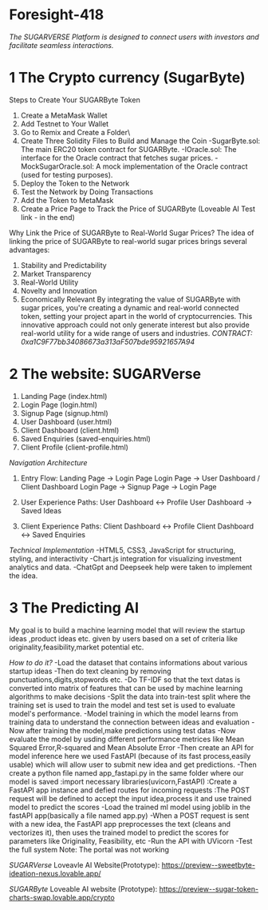 # Foresight-418

*The SUGARVERSE Platform is designed to connect users with investors and facilitate seamless interactions.*

# 1 The Crypto currency (SugarByte)
Steps to Create Your SUGARByte Token
1) Create a MetaMask Wallet
2) Add Testnet to Your Wallet
3) Go to Remix and Create a Folder\
4) Create Three Solidity Files to Build and Manage the Coin
    -SugarByte.sol: The main ERC20 token contract for SUGARByte.
    -IOracle.sol: The interface for the Oracle contract that fetches sugar prices.
    -MockSugarOracle.sol: A mock implementation of the Oracle contract (used for testing purposes).
5) Deploy the Token to the Network
6) Test the Network by Doing Transactions
7) Add the Token to MetaMask
8) Create a Price Page to Track the Price of SUGARByte (Loveable AI Test link - in the end)

Why Link the Price of SUGARByte to Real-World Sugar Prices?
The idea of linking the price of SUGARByte to real-world sugar prices brings several advantages:
1) Stability and Predictability
2) Market Transparency
3) Real-World Utility
4) Novelty and Innovation
5) Economically Relevant
By integrating the value of SUGARByte with sugar prices, you're creating a dynamic and real-world connected token, setting your project apart in the world of cryptocurrencies. This innovative approach could not only generate interest but also provide real-world utility for a wide range of users and industries.
*CONTRACT: 0xa1C9F77bb34086673a313aF507bde95921657A94*

# 2 The website: SUGARVerse
1. Landing Page (index.html)
2. Login Page (login.html)
3. Signup Page (signup.html)
4. User Dashboard (user.html)
5. Client Dashboard (client.html)
6. Saved Enquiries (saved-enquiries.html)
7. Client Profile (client-profile.html)

*Navigation Architecture*
1) Entry Flow:
    Landing Page → Login Page
    Login Page → User Dashboard / Client Dashboard
    Login Page → Signup Page → Login Page
2) User Experience Paths:
User Dashboard ↔ Profile
User Dashboard → Saved Ideas

3) Client Experience Paths:
        Client Dashboard ↔ Profile
        Client Dashboard ↔ Saved Enquiries

*Technical Implementation*
-HTML5, CSS3, JavaScript for structuring, styling, and interactivity
-Chart.js integration for visualizing investment analytics and data.
-ChatGpt and Deepseek help were taken to implement the idea. 

# 3 The Predicting AI
My goal is to build a machine learning model that will review the startup ideas ,product ideas etc. given by users based on a set of criteria like originality,feasibility,market potential etc.

*How to do it?*
-Load the dataset that contains informations about various startup ideas
-Then do text cleaning by removing punctuations,digits,stopwords etc.
-Do TF-IDF so that the text datas is converted into matrix of features that can be used by machine learning algorithms to make decisions
-Split the data into train-test split where the training set is used to train the model and test set is used to evaluate model's performance.
-Model training in which the model learns from training data to understand the connection between ideas and evaluation
-Now after training the model,make predictions using test datas
-Now evaluate the model by usding different performance metrices like Mean Squared Error,R-squared and Mean Absolute Error
-Then create an API for model inference here we used FastAPI (because of its fast process,easily usable) which will allow user to submit new idea and get predictions.
-Then create a python file named app_fastapi.py in the same folder where our model is saved
  :import necessary libraries(uvicorn,FastAPI)
  :Create a FastAPI app instance and defied routes for incoming requests
  :The POST request will be defined to accept the input idea,process it and      use trained model to predict the scores
-Load the trained ml model using joblib in the fastAPI app(basically a file named app.py)
-When a POST request is sent with a new idea, the FastAPI app preprocesses the text (cleans and vectorizes it), then uses the trained model to predict the scores for parameters like Originality, Feasibility, etc
-Run the API with UVicorn
-Test the full system
Note: The portal was not working

*SUGARVerse* Loveavle AI Website(Prototype): https://preview--sweetbyte-ideation-nexus.lovable.app/

*SUGARByte* Loveable AI website (Prototype): https://preview--sugar-token-charts-swap.lovable.app/crypto
